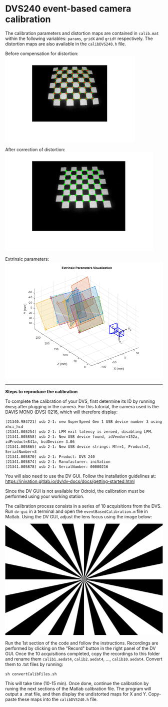 # DVS240 event-based camera calibration

The calibration parameters and distortion maps are contained in `calib.mat` within the following variables: `params`, `gridX` and `gridY` respectively. The distortion maps are also available in the `calibDVS240.h` file. 

Before compensation for distortion:<br/>
![](before_correction.png)

After correction of distortion:<br/>
![](after_correction.png)

Extrinsic parameters:<br/>
![](extrinsic_visualization.png)

---

**Steps to reproduce the calibration**

To complete the calibration of your DVS, first determine its ID by running `dmesg` after plugging in the camera. For this tutorial, the camera used is the DAVIS MONO (DVS) 0216, which will therefore display:

    [21340.984721] usb 2-1: new SuperSpeed Gen 1 USB device number 3 using xhci_hcd
    [21341.005254] usb 2-1: LPM exit latency is zeroed, disabling LPM.
    [21341.005858] usb 2-1: New USB device found, idVendor=152a, idProduct=841a, bcdDevice= 3.06
    [21341.005865] usb 2-1: New USB device strings: Mfr=1, Product=2, SerialNumber=3
    [21341.005870] usb 2-1: Product: DVS 240
    [21341.005874] usb 2-1: Manufacturer: iniVation
    [21341.005878] usb 2-1: SerialNumber: 00000216

You will also need to use the DV GUI. Follow the installation guidelines at:
<br/>https://inivation.gitlab.io/dv/dv-docs/docs/getting-started.html 

Since the DV GUI is not available for Odroid, the calibration must be performed using your working station. 

The calibration process consists in a series of 10 acquisitions from the DVS. Run `dv-gui` in a terminal and open the `eventBasedCalibration.m` file in Matlab. Using the DV GUI, adjust the lens focus using the image below:

![Focus adjustment](focus.png)

Run the 1st section of the code and follow the instructions. Recordings are performed by clicking on the "Record" button in the right panel of the DV GUI. Once the 10 acquisitions completed, copy the recordings to this folder and rename them `calib1.aedat4`, `calib2.aedat4`, ..., `calib10.aedat4`. Convert them to .txt files by running: 

    sh convertCalibFiles.sh
    
This will take time (10-15 min). Once done, continue the calibration by runing the next sections of the Matlab calibration file. The program will output a .mat file, and then display the undistorted maps for X and Y. Copy-paste these maps into the `calibDVS240.h` file. 


